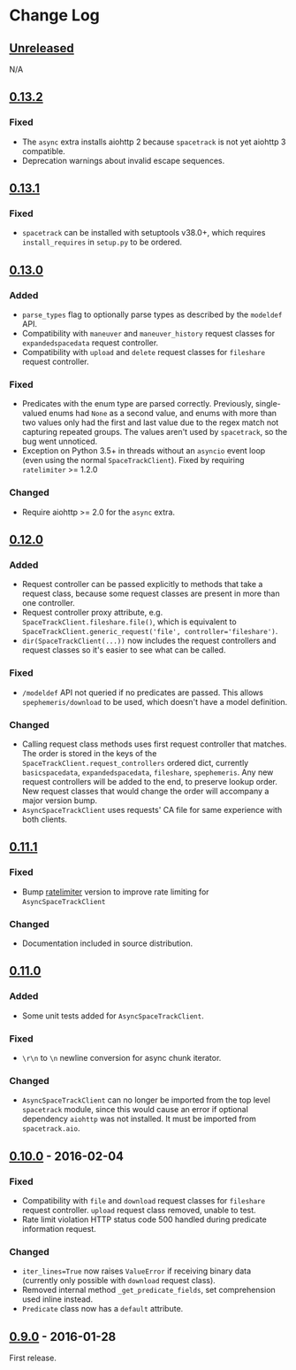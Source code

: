 # Change Log

## [Unreleased][unreleased]
N/A

## [0.13.2][]
### Fixed
- The `async` extra installs aiohttp 2 because `spacetrack` is not yet aiohttp 3
  compatible.
- Deprecation warnings about invalid escape sequences.

## [0.13.1][]
### Fixed
- `spacetrack` can be installed with setuptools v38.0+, which requires
  `install_requires` in `setup.py` to be ordered.

## [0.13.0]
### Added
- `parse_types` flag to optionally parse types as described by the `modeldef`
  API.
- Compatibility with `maneuver` and `maneuver_history` request classes for
  `expandedspacedata` request controller.
- Compatibility with `upload` and `delete` request classes for `fileshare`
  request controller.
### Fixed
- Predicates with the enum type are parsed correctly. Previously, single-valued
  enums had `None` as a second value, and enums with more than two values only
  had the first and last value due to the regex match not capturing repeated
  groups. The values aren't used by `spacetrack`, so the bug went unnoticed.
- Exception on Python 3.5+ in threads without an `asyncio` event loop (even
  using the normal `SpaceTrackClient`). Fixed by requiring `ratelimiter` >= 1.2.0
### Changed
- Require aiohttp >= 2.0 for the `async` extra.

## [0.12.0]
### Added
- Request controller can be passed explicitly to methods that take a request
  class, because some request classes are present in more than one controller.
- Request controller proxy attribute, e.g. `SpaceTrackClient.fileshare.file()`,
  which is equivalent to
  `SpaceTrackClient.generic_request('file', controller='fileshare')`.
- `dir(SpaceTrackClient(...))` now includes the request controllers and request
  classes so it's easier to see what can be called.

### Fixed
- `/modeldef` API not queried if no predicates are passed. This allows
  `spephemeris/download` to be used, which doesn't have a model definition.

### Changed
- Calling request class methods uses first request controller that matches. The
  order is stored in the keys of the `SpaceTrackClient.request_controllers`
  ordered dict, currently `basicspacedata`, `expandedspacedata`, `fileshare`,
  `spephemeris`. Any new request controllers will be added to the end, to
  preserve lookup order. New request classes that would change the order will
  accompany a major version bump.
- `AsyncSpaceTrackClient` uses requests' CA file for same experience with both
  clients.

## [0.11.1]
### Fixed
- Bump [ratelimiter] version to improve rate limiting for
  `AsyncSpaceTrackClient`

### Changed
- Documentation included in source distribution.

[ratelimiter]: https://pypi.python.org/pypi/ratelimiter


## [0.11.0]
### Added
- Some unit tests added for `AsyncSpaceTrackClient`.

### Fixed
- `\r\n` to `\n` newline conversion for async chunk iterator.

### Changed
- `AsyncSpaceTrackClient` can no longer be imported from the top level
  `spacetrack` module, since this would cause an error if optional
  dependency `aiohttp` was not installed. It must be imported from
  `spacetrack.aio`.

## [0.10.0] - 2016-02-04
### Fixed
- Compatibility with `file` and `download` request classes for `fileshare`
  request controller. `upload` request class removed, unable to test.
- Rate limit violation HTTP status code 500 handled during predicate
  information request.

### Changed
- `iter_lines=True` now raises `ValueError` if receiving binary data (currently
  only possible with `download` request class).
- Removed internal method `_get_predicate_fields`, set comprehension used
  inline instead.
- `Predicate` class now has a `default` attribute.

## [0.9.0] - 2016-01-28

First release.

[unreleased]: https://github.com/python-astrodynamics/spacetrack/compare/0.13.2...HEAD
[0.13.2]: https://github.com/python-astrodynamics/spacetrack/compare/0.13.1...0.13.2
[0.13.1]: https://github.com/python-astrodynamics/spacetrack/compare/0.13.0...0.13.1
[0.13.0]: https://github.com/python-astrodynamics/spacetrack/compare/0.12.0...0.13.0
[0.12.0]: https://github.com/python-astrodynamics/spacetrack/compare/0.11.1...0.12.0
[0.11.1]: https://github.com/python-astrodynamics/spacetrack/compare/0.11.0...0.11.1
[0.11.0]: https://github.com/python-astrodynamics/spacetrack/compare/0.10.0...0.11.0
[0.10.0]: https://github.com/python-astrodynamics/spacetrack/compare/0.9.0...0.10.0
[0.9.0]: https://github.com/python-astrodynamics/spacetrack/compare/e5fc088a96ec1557d44931e00500cdcef8349fad...0.9.0
